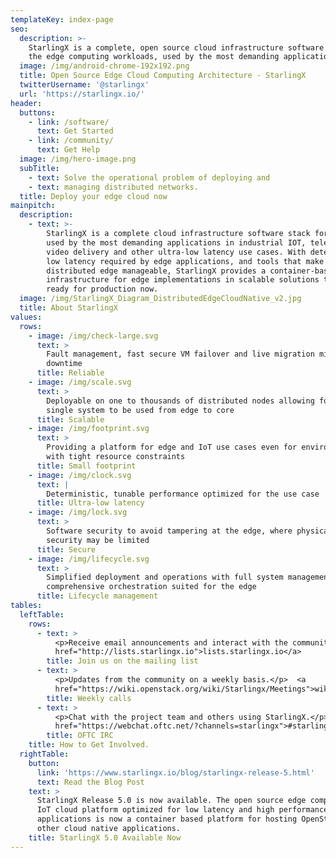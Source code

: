 ```yaml
---
templateKey: index-page
seo:
  description: >-
    StarlingX is a complete, open source cloud infrastructure software stack for
    the edge computing workloads, used by the most demanding applications.
  image: /img/android-chrome-192x192.png
  title: Open Source Edge Cloud Computing Architecture - StarlingX
  twitterUsername: '@starlingx'
  url: 'https://starlingx.io/'
header:
  buttons:
    - link: /software/
      text: Get Started
    - link: /community/
      text: Get Help
  image: /img/hero-image.png
  subTitle:
    - text: Solve the operational problem of deploying and
    - text: managing distributed networks.
  title: Deploy your edge cloud now
mainpitch:
  description:
    - text: >-
        StarlingX is a complete cloud infrastructure software stack for the edge
        used by the most demanding applications in industrial IOT, telecom,
        video delivery and other ultra-low latency use cases. With deterministic
        low latency required by edge applications, and tools that make
        distributed edge manageable, StarlingX provides a container-based
        infrastructure for edge implementations in scalable solutions that is
        ready for production now.
  image: /img/StarlingX_Diagram_DistributedEdgeCloudNative_v2.jpg
  title: About StarlingX
values:
  rows:
    - image: /img/check-large.svg
      text: >
        Fault management, fast secure VM failover and live migration minimizes
        downtime
      title: Reliable
    - image: /img/scale.svg
      text: >
        Deployable on one to thousands of distributed nodes allowing for a
        single system to be used from edge to core
      title: Scalable
    - image: /img/footprint.svg
      text: >
        Providing a platform for edge and IoT use cases even for environments
        with tight resource constraints
      title: Small footprint
    - image: /img/clock.svg
      text: |
        Deterministic, tunable performance optimized for the use case
      title: Ultra-low latency
    - image: /img/lock.svg
      text: >
        Software security to avoid tampering at the edge, where physical
        security may be limited
      title: Secure
    - image: /img/lifecycle.svg
      text: >
        Simplified deployment and operations with full system management through
        comprehensive orchestration suited for the edge
      title: Lifecycle management
tables:
  leftTable:
    rows:
      - text: >
          <p>Receive email announcements and interact with the community.</p> <a
          href="http://lists.starlingx.io">lists.starlingx.io</a>
        title: Join us on the mailing list
      - text: >
          <p>Updates from the community on a weekly basis.</p>  <a
          href="https://wiki.openstack.org/wiki/Starlingx/Meetings">wiki.openstack.org/wiki/StarlingX/Meetings</a>
        title: Weekly calls
      - text: >
          <p>Chat with the project team and others using StarlingX.</p> <a
          href="https://webchat.oftc.net/?channels=starlingx">#starlingx</a>
        title: OFTC IRC
    title: How to Get Involved.
  rightTable:
    button:
      link: 'https://www.starlingx.io/blog/starlingx-release-5.html'
      text: Read the Blog Post
    text: >
      StarlingX Release 5.0 is now available. The open source edge computing and
      IoT cloud platform optimized for low latency and high performance
      applications is now a container based platform for hosting OpenStack and
      other cloud native applications.
    title: StarlingX 5.0 Available Now
---
```


